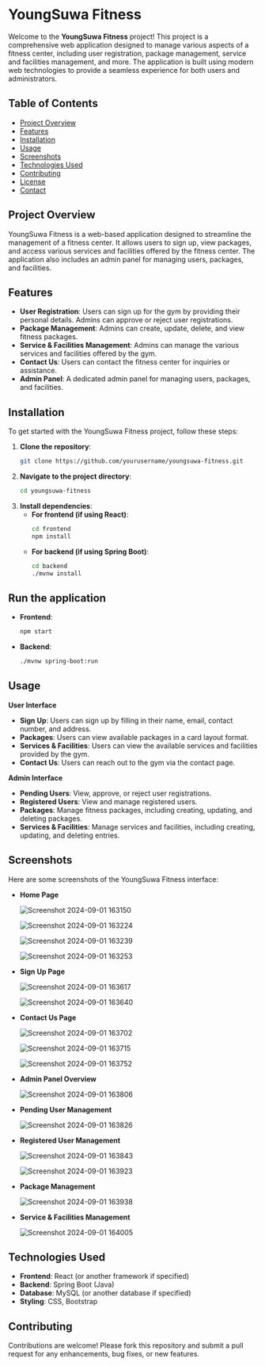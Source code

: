 # YoungSuwa Fitness

Welcome to the **YoungSuwa Fitness** project! This project is a comprehensive web application designed to manage various aspects of a fitness center, including user registration, package management, service and facilities management, and more. The application is built using modern web technologies to provide a seamless experience for both users and administrators.

## Table of Contents

- [Project Overview](#project-overview)
- [Features](#features)
- [Installation](#installation)
- [Usage](#usage)
- [Screenshots](#screenshots)
- [Technologies Used](#technologies-used)
- [Contributing](#contributing)
- [License](#license)
- [Contact](#contact)

## Project Overview

YoungSuwa Fitness is a web-based application designed to streamline the management of a fitness center. It allows users to sign up, view packages, and access various services and facilities offered by the fitness center. The application also includes an admin panel for managing users, packages, and facilities.

## Features

- **User Registration**: Users can sign up for the gym by providing their personal details. Admins can approve or reject user registrations.
- **Package Management**: Admins can create, update, delete, and view fitness packages.
- **Service & Facilities Management**: Admins can manage the various services and facilities offered by the gym.
- **Contact Us**: Users can contact the fitness center for inquiries or assistance.
- **Admin Panel**: A dedicated admin panel for managing users, packages, and facilities.

## Installation

To get started with the YoungSuwa Fitness project, follow these steps:

1. **Clone the repository**:
   ```bash
   git clone https://github.com/yourusername/youngsuwa-fitness.git
   
2. **Navigate to the project directory**:
   ```bash
   cd youngsuwa-fitness
   
4. **Install dependencies**:
   - **For frontend (if using React)**:
     ```bash
     cd frontend
     npm install

   - **For backend (if using Spring Boot)**:
     ```bash
     cd backend
     ./mvnw install

## Run the application

   - **Frontend**:
     ```bash
     npm start

   - **Backend**:
     ```bash
     ./mvnw spring-boot:run

## Usage

**User Interface**

  - **Sign Up**: Users can sign up by filling in their name, email, contact number, and address.
  - **Packages**: Users can view available packages in a card layout format.
  - **Services & Facilities**: Users can view the available services and facilities provided by the gym.
  - **Contact Us**: Users can reach out to the gym via the contact page.

**Admin Interface**

  - **Pending Users**: View, approve, or reject user registrations.
  - **Registered Users**: View and manage registered users.
  - **Packages**: Manage fitness packages, including creating, updating, and deleting packages.
  - **Services & Facilities**: Manage services and facilities, including creating, updating, and deleting entries.

## Screenshots

Here are some screenshots of the YoungSuwa Fitness interface:

- **Home Page**
  
  ![Screenshot 2024-09-01 163150](https://github.com/user-attachments/assets/f052eb8f-a3d5-4b1e-9760-be05a9a74234)
  
  ![Screenshot 2024-09-01 163224](https://github.com/user-attachments/assets/fff123e9-1c4e-4071-8913-38e55162be9d)
  
  ![Screenshot 2024-09-01 163239](https://github.com/user-attachments/assets/cd719aeb-2be2-43c8-ac3d-8f80478fc7ac)
  
  ![Screenshot 2024-09-01 163253](https://github.com/user-attachments/assets/a389d189-921c-450c-a217-dbc963c895b7)
  

- **Sign Up Page**
  
  ![Screenshot 2024-09-01 163617](https://github.com/user-attachments/assets/4a349ed2-5350-4de0-b6f5-43166c0aaf9d)
  
  ![Screenshot 2024-09-01 163640](https://github.com/user-attachments/assets/ac89495d-1e24-45f7-993c-1fd912627d14)
  

- **Contact Us Page**
  
  ![Screenshot 2024-09-01 163702](https://github.com/user-attachments/assets/4ea5d9b4-c056-4289-81af-96e878277825)
  
  ![Screenshot 2024-09-01 163715](https://github.com/user-attachments/assets/9d51618c-b403-4b15-80ae-0334475b93cd)
  
  ![Screenshot 2024-09-01 163752](https://github.com/user-attachments/assets/a255f811-3c73-4a16-823c-ba6c25262c8a)
  

- **Admin Panel Overview**
  
  ![Screenshot 2024-09-01 163806](https://github.com/user-attachments/assets/fc7067dc-f358-4e4e-8788-dc4512d50a0d)
  

- **Pending User Management**
  
  ![Screenshot 2024-09-01 163826](https://github.com/user-attachments/assets/1e68113a-c06a-468d-9ea4-c64657609f34)
  

- **Registered User Management**
  
  ![Screenshot 2024-09-01 163843](https://github.com/user-attachments/assets/604e739d-dd7a-458c-9fba-2447135ef53c)
  
  ![Screenshot 2024-09-01 163923](https://github.com/user-attachments/assets/f1478773-c46c-46e6-b125-520e7c972acb)
  

- **Package Management**
  
  ![Screenshot 2024-09-01 163938](https://github.com/user-attachments/assets/f7c0524b-272e-4268-81ca-f70bee1fe3e3)
  

- **Service & Facilities Management**
  
  ![Screenshot 2024-09-01 164005](https://github.com/user-attachments/assets/45bd1fab-bcd9-48b4-a82d-69bd61d2bfa4)
  

## Technologies Used

- **Frontend**: React (or another framework if specified)
- **Backend**: Spring Boot (Java)
- **Database**: MySQL (or another database if specified)
- **Styling**: CSS, Bootstrap
     
## Contributing

Contributions are welcome! Please fork this repository and submit a pull request for any enhancements, bug fixes, or new features.     

